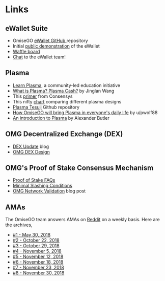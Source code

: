 # Links

## eWallet Suite

* OmiseGO [eWallet GitHub ](https://github.com/omisego/ewallet/blob/master/assets/provider_setup.jpg)repository
* Initial [public demonstration](https://www.reddit.com/r/omise_go/comments/8wnhjq/demo_ewallet_admin_panel/%C2%A0) of the eWallet
* [Waffle board](https://waffle.io/omisego/ewallet)
* [Chat](https://gitter.im/omisego/ewallet) to the eWallet team!

## Plasma

* [Learn Plasma](https://www.learnplasma.org/), a community-led education initiative
* [What is Plasma? Plasma Cash?](https://medium.com/crypto-economics/what-is-plasma-plasma-cash-6fbbef784a) by Jinglan Wang
* This [primer](https://media.consensys.net/the-state-of-plasma-1-6b48c1e4b295) from Consensys
* This nifty [chart](https://www.learnplasma.org/en/learn/compare.html) comparing different plasma designs
* [Plasma Tesuji](https://github.com/omisego/elixir-omg/blob/develop/docs/tesuji_blockchain_design.md) Github repository
* [How OmiseGO will bring Plasma in everyone's daily life](https://blog.goodaudience.com/how-omisego-will-bring-plasma-in-everyones-daily-life-45c9d81a3258) by u/pwolf88
* [An introduction to Plasma](https://medium.com/@acb_/plasma-8bba7e1b1d0f) by Alexander Butler

## OMG Decentralized Exchange (DEX)

* [DEX Update](https://blog.omisego.network/omg-dex-update-6245812a7b2d) blog
* [OMG DEX Design](https://github.com/omisego/elixir-omg/blob/develop/docs/dex_design.md)

## OMG's Proof of Stake Consensus Mechanism

* [Proof of Stake FAQs](https://github.com/ethereum/wiki/wiki/Proof-of-Stake-FAQs)
* [Minimal Slashing Conditions](https://medium.com/@VitalikButerin/minimal-slashing-conditions-20f0b500fc6c)
* [OMG Network Validation](https://blog.omisego.network/omg-network-validation-f935523086db) blog post

## AMAs

The OmiseGO team answers AMAs on [Reddit](https://www.reddit.com/r/omise_go/) on a weekly basis. Here are the archives,

- [#1 - May 30, 2018](https://www.reddit.com/r/omise_go/comments/8l26cg/official_question_thread_for_omisego_ama_1/)
- [#2 - October 22, 2018](https://www.reddit.com/r/omise_go/comments/9qemoy/omisego_ama_2_october_22_2018/)
- [#3 - October 29, 2018](https://www.reddit.com/r/omise_go/comments/9sag1u/omisego_ama_3_october_29_2018/)
- [#4 - November 5, 2018](https://www.reddit.com/r/omise_go/comments/9ubemn/omisego_ama_4_november_5_2018/)
- [#5 - November 12, 2018](https://www.reddit.com/r/omise_go/comments/9wbfxe/omisego_ama_5_november_12_2018/)
- [#6 - November 18, 2018](https://www.reddit.com/r/omise_go/comments/9y464i/omisego_ama_6_november_18_2018/)
- [#7 - November 23, 2018](https://www.reddit.com/r/omise_go/comments/9zuwfc/omisego_ama_7_november_23_2018/)
- [#8 - November 30, 2018](https://www.reddit.com/r/omise_go/comments/a1yzns/omisego_ama_8_november_30_2018/)
